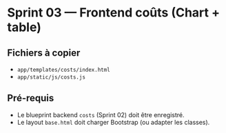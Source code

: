 # Sprint 03 — Frontend coûts (Chart + table)

## Fichiers à copier
- `app/templates/costs/index.html`
- `app/static/js/costs.js`

## Pré-requis
- Le blueprint backend `costs` (Sprint 02) doit être enregistré.
- Le layout `base.html` doit charger Bootstrap (ou adapter les classes).
